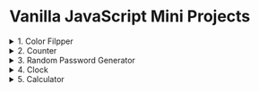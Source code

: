# Vanilla JavaScript Mini Projects

<details>
  <summary>1. Color Filpper</summary>
  
[<img src = "https://user-images.githubusercontent.com/76716519/197537546-c695e41c-8fe1-4e57-ad23-a78818d8834e.gif" width="50%">](./color-filpper#-what-i-made)
</details>
<details>
  <summary>2. Counter</summary>
  
[<img src = "https://user-images.githubusercontent.com/76716519/197537546-c695e41c-8fe1-4e57-ad23-a78818d8834e.gif" width="50%">](./counter#-what-i-made)
</details>
<details>
  <summary>3. Random Password Generator</summary>

[<img src = "https://user-images.githubusercontent.com/76716519/132008821-cb36f513-d0ee-43e2-89b7-a373a9307b69.gif" width="50%">](./random-password-generator#-what-i-made)

</details>
<details>
  <summary>4. Clock</summary>

[<img src = "https://user-images.githubusercontent.com/76716519/132076438-1d8d5566-106a-4878-9325-6e224c71e97e.gif" width="50%">](./clock#-what-i-made)

</details>
<details>
  <summary>5. Calculator</summary>

[<img src = "https://user-images.githubusercontent.com/76716519/132009917-a8681291-4b70-4838-9f2f-813bf167a454.gif" width="50%">](./calculator#-what-i-made)

</details>
